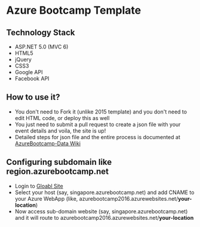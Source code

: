 # Azure Bootcamp Template

## Technology Stack

- ASP.NET 5.0 (MVC 6)
- HTML5
- jQuery
- CSS3
- Google API
- Facebook API

## How to use it?

- You don't need to Fork it (unlike 2015 template) and you don't need to edit HTML code, or deploy this as well
- You just need to submit a pull request to create a json file with your event details and voila, the site is up!
- Detailed steps for json file and the entire process is documented at [AzureBootcamp-Data Wiki](https://github.com/punitganshani/azurebootcamp-data/wiki)

## Configuring subdomain like region.azurebootcamp.net

- Login to [Gloabl Site](http://global.azurebootcamp.net)
- Select your host (say, singapore.azurebootcamp.net) and add CNAME to your Azure WebApp (like, azurebootcamp2016.azurewebsites.net/**your-location**)
- Now access sub-domain website (say, singapore.azurebootcamp.net) and it will route to azurebootcamp2016.azurewebsites.net/**your-location**
